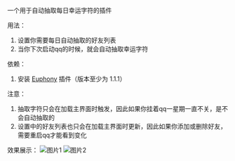 一个用于自动抽取每日幸运字符的插件

用法：
1. 设置你需要每日自动抽取的好友列表
2. 当你下次启动qq的时候，就会自动抽取幸运字符

依赖：
1. 安装 [Euphony](https://github.com/xtaw/LiteLoaderQQNT-Euphony) 插件（版本至少为 1.1.1）

注意：
1. 抽取字符只会在加载主界面时触发，因此如果你挂着qq一星期一直不关，是不会自动抽取的
2. 设置中的好友列表也只会在加载主界面时更新，因此如果你添加或删除好友，需要重启qq才能看到变化

效果展示：
![图片1](https://github.com/xtaw/LiteLoaderQQNT-Daily-Card/assets/81631889/5fe4fd32-ce5e-4f60-8837-3ed80233a3a6)
![图片2](https://github.com/xtaw/LiteLoaderQQNT-Daily-Card/assets/81631889/d121abb5-d24b-4d6c-93cd-d3484f651640)
